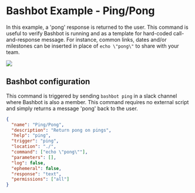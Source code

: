 # Bashbot Example - Ping/Pong

In this example, a 'pong' response is returned to the user. This command is useful to verify Bashbot is running and as a template for hard-coded call-and-response message. For instance, common links, dates and/or milestones can be inserted in place of `echo \"pong\"` to share with your team.

<img src="https://i.imgur.com/uLrCYTf.gif">

## Bashbot configuration

This command is triggered by sending `bashbot ping` in a slack channel where Bashbot is also a member. This command requires no external script and simply returns a message 'pong' back to the user.

```json
{
  "name": "Ping/Pong",
  "description": "Return pong on pings",
  "help": "ping",
  "trigger": "ping",
  "location": "./",
  "command": ["echo \"pong\""],
  "parameters": [],
  "log": false,
  "ephemeral": false,
  "response": "text",
  "permissions": ["all"]
}
```

